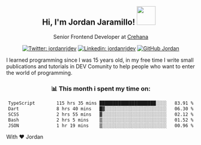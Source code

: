 <div align="center">
<h2 style="margin-right:10px;">Hi, I'm Jordan Jaramillo! <img src="https://media.giphy.com/media/Wj7lNjMNDxSmc/source.gif" width="50" > </h2>

<p>Senior Frontend Developer at <a href="https://www.crehana.com/">Crehana</a></p>

[![Twitter: jordanrjdev](https://img.shields.io/twitter/follow/jordanrjdev?style=social)](https://twitter.com/jordanrjdev)
[![Linkedin: jordanrjdev](https://img.shields.io/badge/-jordanrjdev-blue?style=flat-square&logo=Linkedin&logoColor=white&link=https://www.linkedin.com/in/jordanrjdev/)](https://www.linkedin.com/in/jordanrjdev/)
[![GitHub Jordan](https://img.shields.io/github/followers/jnadroj?label=follow&style=social)](https://github.com/jnadroj)

</div>
I learned programming since I was 15 years old, in my free time I write small publications and tutorials in DEV Comunity to help people who want to enter the world of programming.

<div align="center">

### 📊 **This month i spent my time on:**

<!--START_SECTION:waka-->

```txt
TypeScript        115 hrs 35 mins █████████████████████░░░░   83.91 %
Dart              8 hrs 40 mins   █▓░░░░░░░░░░░░░░░░░░░░░░░   06.30 %
SCSS              2 hrs 55 mins   ▓░░░░░░░░░░░░░░░░░░░░░░░░   02.12 %
Bash              2 hrs 5 mins    ▒░░░░░░░░░░░░░░░░░░░░░░░░   01.52 %
JSON              1 hr 19 mins    ▒░░░░░░░░░░░░░░░░░░░░░░░░   00.96 %
```

<!--END_SECTION:waka-->

</div>

With ❤️ Jordan
